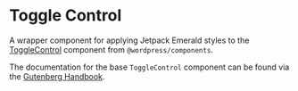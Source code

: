 # Toggle Control

A wrapper component for applying Jetpack Emerald styles to the [ToggleControl](https://github.com/WordPress/gutenberg/tree/trunk/packages/components/src/form-toggle) component from `@wordpress/components`.

The documentation for the base `ToggleControl` component can be found via the [Gutenberg Handbook](https://developer.wordpress.org/block-editor/components/toggle-control/).
